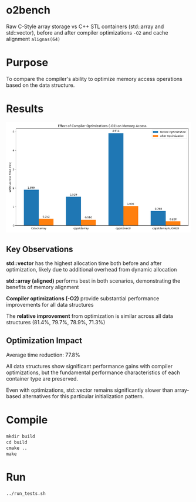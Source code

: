 # o2bench
Raw C-Style array storage vs C++ STL containers (std::array and std::vector), before and after compiler
optimizations `-O2` and cache alignment `alignas(64)` 

# Purpose 
To compare the compiler's ability to optimize memory access operations based on the data structure. 

# Results
![Visualization](img/Memory_Access_Performance.png)

## Key Observations
**std::vector** has the highest allocation time both before and after optimization,
likely due to additional overhead from dynamic allocation

**std::array (aligned)** performs best in both scenarios, demonstrating the benefits
of memory alignment

**Compiler optimizations (-O2)** provide substantial performance improvements for
all data structures

The **relative improvement** from optimization is similar across all data structures
(81.4%, 79.7%, 78.9%, 71.3%)

## Optimization Impact
Average time reduction: 77.8%

All data structures show significant performance gains with compiler
optimizations, but the fundamental performance characteristics of each container
type are preserved.

Even with optimizations, std::vector remains significantly slower than
array-based alternatives for this particular initialization pattern.

# Compile

```
mkdir build
cd build 
cmake .. 
make 
```

# Run 

```
../run_tests.sh
```
